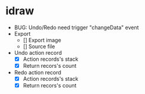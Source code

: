 # idraw

* BUG: Undo/Redo need trigger "changeData" event
* Export
  * [] Export image
  * [] Source file
* Undo action record
  * [x] Action records's stack
  * [x] Return recors's count
* Redo action record
  * [x] Action records's stack
  * [x] Return recors's count